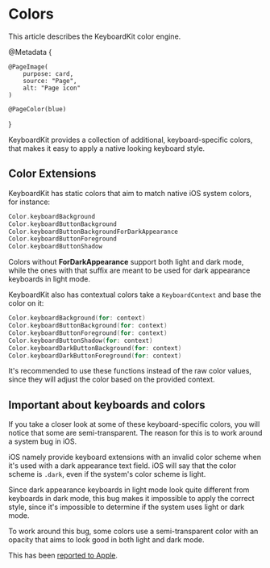 # Colors

This article describes the KeyboardKit color engine.

@Metadata {

    @PageImage(
        purpose: card,
        source: "Page",
        alt: "Page icon"
    )

    @PageColor(blue)
}

KeyboardKit provides a collection of additional, keyboard-specific colors, that makes it easy to apply a native looking keyboard style.



## Color Extensions

KeyboardKit has static colors that aim to match native iOS system colors, for instance:

```swift
Color.keyboardBackground
Color.keyboardButtonBackground
Color.keyboardButtonBackgroundForDarkAppearance
Color.keyboardButtonForeground
Color.keyboardButtonShadow
```

Colors without **ForDarkAppearance** support both light and dark mode, while the ones with that suffix are meant to be used for dark appearance keyboards in light mode.

KeyboardKit also has contextual colors take a ``KeyboardContext`` and base the color on it:

```swift
Color.keyboardBackground(for: context)
Color.keyboardButtonBackground(for: context)
Color.keyboardButtonForeground(for: context)
Color.keyboardButtonShadow(for: context)
Color.keyboardDarkButtonBackground(for: context)
Color.keyboardDarkButtonForeground(for: context)
```

It's recommended to use these functions instead of the raw color values, since they will adjust the color based on the provided context. 



## Important about keyboards and colors

If you take a closer look at some of these keyboard-specific colors, you will notice that some are semi-transparent. The reason for this is to work around a system bug in iOS.

iOS namely provide keyboard extensions with an invalid color scheme when it's used with a dark appearance text field. iOS will say that the color scheme is `.dark`, even if the system's color scheme is light. 

Since dark appearance keyboards in light mode look quite different from keyboards in dark mode, this bug makes it impossible to apply the correct style, since it's impossible to determine if the system uses light or dark mode.

To work around this bug, some colors use a semi-transparent color with an opacity that aims to look good in both light and dark mode.

This has been [reported to Apple][Bug].



[Pro]: https://github.com/KeyboardKit/KeyboardKitPro
[Bug]: https://github.com/KeyboardKit/KeyboardKit/issues/305
